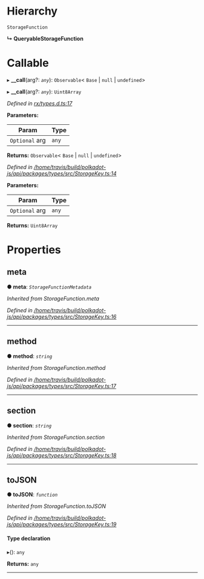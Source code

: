

# Hierarchy

 `StorageFunction`

**↳ QueryableStorageFunction**

# Callable
▸ **__call**(arg?: *`any`*): `Observable`< `Base` &#124; `null` &#124; `undefined`>

▸ **__call**(arg?: *`any`*): `Uint8Array`

*Defined in [rx/types.d.ts:17](https://github.com/polkadot-js/api/blob/bcf06cd/packages/api/src/rx/types.d.ts#L17)*

**Parameters:**

| Param | Type |
| ------ | ------ |
| `Optional` arg | `any` |

**Returns:** `Observable`< `Base` &#124; `null` &#124; `undefined`>

*Defined in [/home/travis/build/polkadot-js/api/packages/types/src/StorageKey.ts:14](https://github.com/polkadot-js/api/blob/bcf06cd/packages/types/src/StorageKey.ts#L14)*

**Parameters:**

| Param | Type |
| ------ | ------ |
| `Optional` arg | `any` |

**Returns:** `Uint8Array`

# Properties

<a id="meta"></a>

##  meta

**● meta**: *`StorageFunctionMetadata`*

*Inherited from StorageFunction.meta*

*Defined in [/home/travis/build/polkadot-js/api/packages/types/src/StorageKey.ts:16](https://github.com/polkadot-js/api/blob/bcf06cd/packages/types/src/StorageKey.ts#L16)*

___
<a id="method"></a>

##  method

**● method**: *`string`*

*Inherited from StorageFunction.method*

*Defined in [/home/travis/build/polkadot-js/api/packages/types/src/StorageKey.ts:17](https://github.com/polkadot-js/api/blob/bcf06cd/packages/types/src/StorageKey.ts#L17)*

___
<a id="section"></a>

##  section

**● section**: *`string`*

*Inherited from StorageFunction.section*

*Defined in [/home/travis/build/polkadot-js/api/packages/types/src/StorageKey.ts:18](https://github.com/polkadot-js/api/blob/bcf06cd/packages/types/src/StorageKey.ts#L18)*

___
<a id="tojson"></a>

##  toJSON

**● toJSON**: *`function`*

*Inherited from StorageFunction.toJSON*

*Defined in [/home/travis/build/polkadot-js/api/packages/types/src/StorageKey.ts:19](https://github.com/polkadot-js/api/blob/bcf06cd/packages/types/src/StorageKey.ts#L19)*

#### Type declaration
▸(): `any`

**Returns:** `any`

___

